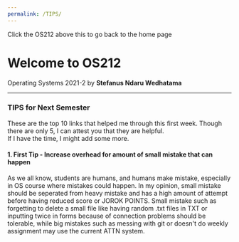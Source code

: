 ```yaml
---
permalink: /TIPS/
---
```


Click the OS212 above this to go back to the home page

# Welcome to OS212

Operating Systems 2021-2
by **Stefanus Ndaru Wedhatama**

---

### TIPS for Next Semester

These are the top 10 links that helped me through this first week.
Though there are only 5, I can attest you that they are helpful.  
If I have the time, I might add some more.

#### 1. First Tip - Increase overhead for amount of small mistake that can happen

As we all know, students are humans, and humans make mistake, especially in OS course where mistakes could happen. In my opinion, small mistake should be seperated from heavy mistake and has a high amount of attempt before having reduced score or JOROK POINTS. Small mistake such as forgetting to delete a small file like having random .txt files in TXT or inputting twice in forms because of connection problems should be tolerable, while big mistakes such as messing with git or doesn't do weekly assignment may use the current ATTN system.
